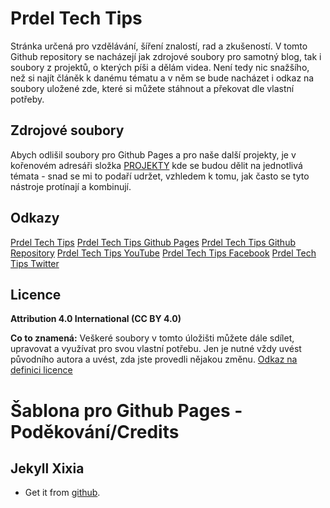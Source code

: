 Prdel Tech Tips
===============

Stránka určená pro vzdělávání, šíření znalostí, rad a zkušeností. 
V tomto Github repository se nacházejí jak zdrojové soubory pro samotný blog, tak i soubory z projektů, o kterých píši a dělám videa.
Není tedy nic snažšího, než si najít článěk k danému tématu a v něm se bude nacházet i odkaz na soubory uložené zde, které si můžete stáhnout a překovat dle vlastní potřeby.

Zdrojové soubory
------
Abych odlišil soubory pro Github Pages a pro naše další projekty, je v kořenovém adresáři složka [PROJEKTY](https://github.com/prdeltechtips/PrdelTechTips.github.io/tree/master/PROJEKTY) kde se budou dělit na jednotlivá témata - snad se mi to podaří udržet, vzhledem k tomu, jak často se tyto nástroje protínají a kombinují.

Odkazy
------
[Prdel Tech Tips](https://tech.prdel.cloud)
[Prdel Tech Tips Github Pages](https://prdeltechtips.github.io)
[Prdel Tech Tips Github Repository](https://github.com/prdeltechtips/PrdelTechTips.github.io)
[Prdel Tech Tips YouTube](https://www.youtube.com/channel/UCHhdElAzEzmZj_uv-buAjug)
[Prdel Tech Tips Facebook](https://fb.me/PrdelTechTips)
[Prdel Tech Tips Twitter](https://twitter.com/prdeltechtips)

Licence
------
**Attribution 4.0 International (CC BY 4.0)**

**Co to znamená:** Veškeré soubory v tomto úložišti můžete dále sdílet, upravovat a využívat pro svou vlastní potřebu.
Jen je nutné vždy uvést původního autora a uvést, zda jste provedli nějakou změnu.
[Odkaz na definici licence](https://creativecommons.org/licenses/by/4.0/)


Šablona pro Github Pages - Poděkování/Credits
============

Jekyll Xixia
------------

* Get it from [github](https://github.com/zxixia/jekyll-xixia).
